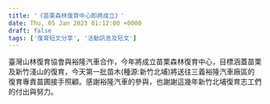 ```yaml
---
title: '《苗栗森林復育中心即將成立》'
date: Thu, 05 Jan 2023 01:12:00 +0000
draft: false
tags: ['復育短文分享', '活動訊息及短文']
---
```


臺灣山林復育協會與裕隆汽車合作，今年將成立苗栗森林復育中心，目標涵蓋苗栗及新竹淺山的復育，今天第一批苗木(種源:新竹北埔)將送往三義裕隆汽車廠區的復育專責苗圃接手照顧。感謝裕隆汽車的參與，也謝謝這幾年新竹北埔復育志工們的付出與努力。